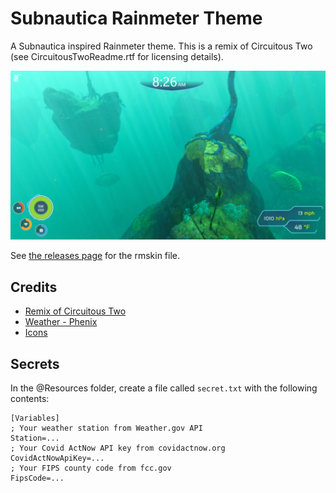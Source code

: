 # Subnautica Rainmeter Theme

A Subnautica inspired Rainmeter theme. This is a remix of Circuitous Two (see CircuitousTwoReadme.rtf for licensing details).

![Image of Subnautica Theme](demo.png)

See [the releases page](https://github.com/kylecorry31/Subnautica-Rainmeter-Theme/releases) for the rmskin file.

## Credits

- [Remix of Circuitous Two](https://www.deviantart.com/flyinghyrax/art/CircuitousTwo-376652231)
- [Weather - Phenix](https://www.deviantart.com/dd-921/art/Phenix-1-2f-593485992)
- [Icons](https://www.flaticon.com/authors/freepik)

## Secrets

In the @Resources folder, create a file called `secret.txt` with the following contents:

```
[Variables]
; Your weather station from Weather.gov API
Station=...
; Your Covid ActNow API key from covidactnow.org
CovidActNowApiKey=...
; Your FIPS county code from fcc.gov
FipsCode=...
```
